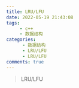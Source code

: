 ```yaml
---
title: LRU/LFU
date: 2022-05-19 21:43:08
tags: 
     - c++
     - 数据结构
categories: 
      - 数据结构
      - LRU/LFU
      - LRU/LFU
comments: true
---
```


> LRU/LFU

<!-- more -->

